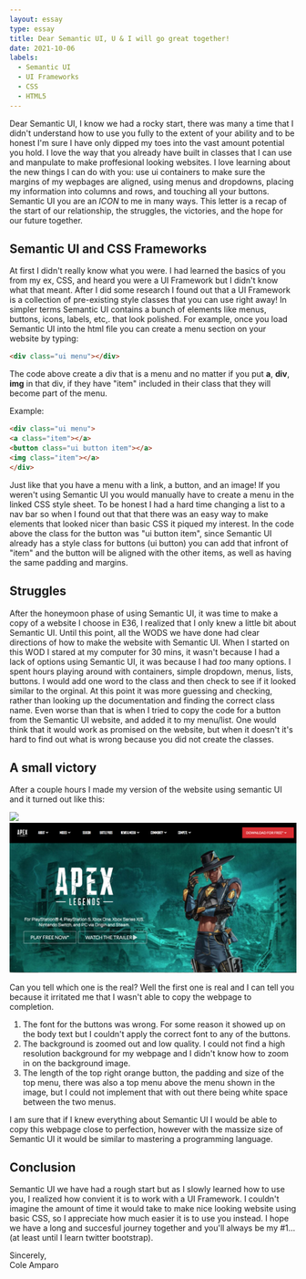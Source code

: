 ```yaml
---
layout: essay
type: essay
title: Dear Semantic UI, U & I will go great together!
date: 2021-10-06
labels:
  - Semantic UI
  - UI Frameworks
  - CSS
  - HTML5
---
```


Dear Semantic UI, I know we had a rocky start, there was many a time that I didn't understand how to use you fully to the extent of your ability and to be honest I'm sure I have only dipped my toes into the vast amount potential you hold. I love the way that you already have built in classes that I can use and manpulate to make proffesional looking websites. I love learning about the new things I can do with you: use ui containers to make sure the margins of my wepbages are aligned, using menus and dropdowns, placing my information into columns and rows, and touching all your buttons. Semantic UI you are an *ICON* to me in many ways. This letter is a recap of the start of our relationship, the struggles, the victories, and the hope for our future together.

## Semantic UI and CSS Frameworks

At first I didn't really know what you were. I had learned the basics of you from my ex, CSS, and heard you were a UI Framework but I didn't know what that meant. After I did some research I found out that a UI Framework is a collection of pre-existing style classes that you can use right away! In simpler terms Semantic UI contains a bunch of elements like menus, buttons, icons, labels, etc,. that look polished. For example, once you load Semantic UI into the  html file you can create a menu section on your website by typing:

```html
<div class="ui menu"></div>
```
The code above create a div that is a menu and no matter if you put **a**, **div**, **img** in that div, if they have "item" included in their class that they will become part of the menu.

Example:

```html
<div class="ui menu">
<a class="item"></a>
<button class="ui button item"></a>
<img class="item"></a>
</div>
```

Just like that you have a menu with a link, a button, and an image! If you weren't using Semantic UI you would manually have to create a menu in the linked CSS style sheet. To be honest I had a hard time changing a list to a nav bar so when I found out that that there was an easy way to make elements that looked nicer than basic CSS it piqued my interest. In the code above the class for the button was "ui button item", since Semantic UI already has a style class for buttons (ui button) you can add that infront of "item" and the button will be aligned with the other items, as well as having the same padding and margins.

## Struggles

After the honeymoon phase of using Semantic UI, it was time to make a copy of a website I choose in E36, I realized that I only knew a little bit about Semantic UI. Until this point, all the WODS we have done had clear directions of how to make the website with Semantic UI. When I started on this WOD I stared at my computer for 30 mins, it wasn't because I had a lack of options using Semantic UI, it was because I had *too* many options. I spent hours playing around with containers, simple dropdown, menus, lists, buttons. I would add one word to the class and then check to see if it looked similar to the orginal. At this point it was more guessing and checking, rather than looking up the documentation and finding the correct class name. Even worse than that is when I tried to copy the code for a button from the Semantic UI website, and added it to my menu/list. One would think that it would work as promised on the website, but when it doesn't it's hard to find out what is wrong because you did not create the classes.

## A small victory

After a couple hours I made my version of the website using semantic UI and it turned out like this:

<img class="ui large rounded image" src="../images/Original.png">
<img class="ui large rounded image" src="../images/SemanticUI.png">
  

Can you tell which one is the real? Well the first one is real and I can tell you because it irritated me that I wasn't able to copy the webpage to completion.

1. The font for the buttons was wrong. For some reason it showed up on the body text but I couldn't apply the correct font to any of the buttons.
2. The background is zoomed out and low quality. I could not find a high resolution background for my webpage and I didn't know how to zoom in on the background image.
3. The length of the top right orange button, the padding and size of the top menu, there was also a top menu above the menu shown in the image, but I could not implement that with out there being white space between the two menus.

I am sure that if I knew everything about Semantic UI I would be able to copy this webpage close to perfection, however with the massize size of Semantic UI it would be similar to mastering a programming language.

## Conclusion

Semantic UI we have had a rough start but as I slowly learned how to use you, I realized how convient it is to work with a UI Framework. I couldn't imagine the amount of time it would take to make nice looking website using basic CSS, so I appreciate how much easier it is to use you instead. I hope we have a long and succesful journey together and you'll always be my #1... (at least until I learn twitter bootstrap).

Sincerely,<br/>
Cole Amparo<br/>
